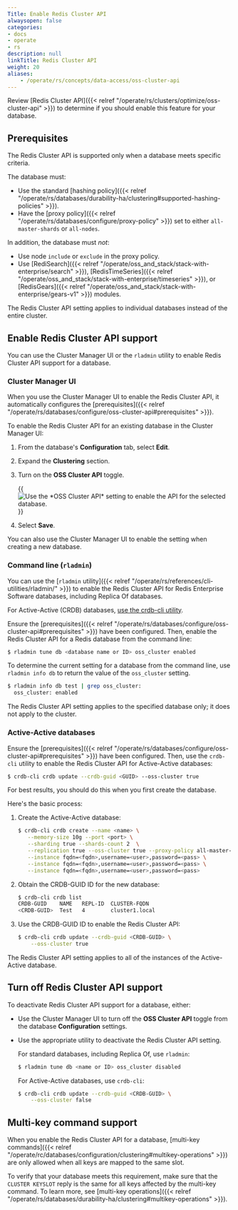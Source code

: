 ```yaml
---
Title: Enable Redis Cluster API
alwaysopen: false
categories:
- docs
- operate
- rs
description: null
linkTitle: Redis Cluster API
weight: 20
aliases: 
    - /operate/rs/concepts/data-access/oss-cluster-api
---
```


Review [Redis Cluster API]({{< relref "/operate/rs/clusters/optimize/oss-cluster-api" >}}) to determine if you should enable this feature for your database.

## Prerequisites

The Redis Cluster API is supported only when a database meets specific criteria.  

The database must:

- Use the standard [hashing policy]({{< relref "/operate/rs/databases/durability-ha/clustering#supported-hashing-policies" >}}).
- Have the [proxy policy]({{< relref "/operate/rs/databases/configure/proxy-policy" >}}) set to either `all-master-shards` or `all-nodes`.

In addition, the database must _not_:

- Use node `include` or `exclude` in the proxy policy.
- Use [RediSearch]({{< relref "/operate/oss_and_stack/stack-with-enterprise/search" >}}), [RedisTimeSeries]({{< relref "/operate/oss_and_stack/stack-with-enterprise/timeseries" >}}), or [RedisGears]({{< relref "/operate/oss_and_stack/stack-with-enterprise/gears-v1" >}}) modules.

The Redis Cluster API setting applies to individual databases instead of the entire cluster.

## Enable Redis Cluster API support

You can use the Cluster Manager UI or the `rladmin` utility to enable Redis Cluster API support for a database.

### Cluster Manager UI

When you use the Cluster Manager UI to enable the Redis Cluster API, it automatically configures the [prerequisites]({{< relref "/operate/rs/databases/configure/oss-cluster-api#prerequisites" >}}).

To enable the Redis Cluster API for an existing database in the Cluster Manager UI:

1. From the database's **Configuration** tab, select **Edit**.

1. Expand the **Clustering** section.

1. Turn on the **OSS Cluster API** toggle.

    {{<image filename="images/rs/screenshots/databases/config-clustering-oss-cluster-api.png" alt="Use the *OSS Cluster API* setting to enable the API for the selected database.">}}

1. Select **Save**.

You can also use the Cluster Manager UI to enable the setting when creating a new database.

### Command line (`rladmin`)

You can use the [`rladmin` utility]({{< relref "/operate/rs/references/cli-utilities/rladmin/" >}}) to enable the Redis Cluster API for Redis Enterprise Software databases, including Replica Of databases.

For Active-Active (CRDB) databases, [use the crdb-cli utility](#active-active-databases).

Ensure the [prerequisites]({{< relref "/operate/rs/databases/configure/oss-cluster-api#prerequisites" >}}) have been configured.  Then, enable the Redis Cluster API for a Redis database from the command line:

```sh
$ rladmin tune db <database name or ID> oss_cluster enabled
```

To determine the current setting for a database from the command line, use `rladmin info db` to return the value of the `oss_cluster` setting.

```sh
$ rladmin info db test | grep oss_cluster:
  oss_cluster: enabled
```

The Redis Cluster API setting applies to the specified database only; it does not apply to the cluster.

### Active-Active databases

Ensure the [prerequisites]({{< relref "/operate/rs/databases/configure/oss-cluster-api#prerequisites" >}}) have been configured.  Then, use the `crdb-cli` utility to enable the Redis Cluster API for Active-Active databases:

```sh
$ crdb-cli crdb update --crdb-guid <GUID> --oss-cluster true
```

For best results, you should do this when you first create the database.  

Here's the basic process:

1. Create the Active-Active database: 

    ```sh
    $ crdb-cli crdb create --name <name> \
       --memory-size 10g --port <port> \
       --sharding true --shards-count 2  \
       --replication true --oss-cluster true --proxy-policy all-master-shards \
       --instance fqdn=<fqdn>,username=<user>,password=<pass> \
       --instance fqdn=<fqdn>,username=<user>,password=<pass> \
       --instance fqdn=<fqdn>,username=<user>,password=<pass>
    ```

1. Obtain the CRDB-GUID ID for the new database:

    ```sh
    $ crdb-cli crdb list
    CRDB-GUID    NAME   REPL-ID  CLUSTER-FQDN
    <CRDB-GUID>  Test   4        cluster1.local
    ```

1. Use the CRDB-GUID ID to enable the Redis Cluster API:

    ```sh
    $ crdb-cli crdb update --crdb-guid <CRDB-GUID> \
        --oss-cluster true
    ```

The Redis Cluster API setting applies to all of the instances of the Active-Active database.

## Turn off Redis Cluster API support

To deactivate Redis Cluster API support for a database, either:

- Use the Cluster Manager UI to turn off the **OSS Cluster API** toggle from the database **Configuration** settings.

- Use the appropriate utility to deactivate the Redis Cluster API setting.

    For standard databases, including Replica Of, use `rladmin`:

    ```sh
    $ rladmin tune db <name or ID> oss_cluster disabled
    ```

    For Active-Active databases, use `crdb-cli`:

    ```sh
    $ crdb-cli crdb update --crdb-guid <CRDB-GUID> \
        --oss-cluster false
    ```

## Multi-key command support

When you enable the Redis Cluster API for a database, 
[multi-key commands]({{< relref "/operate/rc/databases/configuration/clustering#multikey-operations" >}}) are only allowed when all keys are mapped to the same slot.

To verify that your database meets this requirement, make sure that the `CLUSTER KEYSLOT` reply is the same for all keys affected by the multi-key command.  To learn more, see [multi-key operations]({{< relref "/operate/rs/databases/durability-ha/clustering#multikey-operations" >}}).
